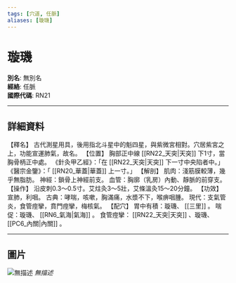 ```yaml
---
tags: [穴道, 任脈]
aliases: [璇璣]
---
```


# 璇璣

**別名**: 無別名  
**經絡**: 任脈  
**國際代碼**: RN21  

---

## 詳細資料
【釋名】
古代測星用具，後用指北斗星中的魁四星，與紫微宮相對。穴居紫宮之上，功能宣運肺氣，故名。
【位置】
胸部正中線 [[RN22_天突|天突]] 下1寸，當胸骨柄正中處。
《針灸甲乙經》：「在 [[RN22_天突|天突]] 下一寸中央陷者中。」
《醫宗金鑒》：「 [[RN20_華蓋|華蓋]] 上一寸。」
【解剖】
肌肉：淺筋膜較薄，幾乎無脂肪。
神經：鎖骨上神經前支。
血管：胸廓（乳房）內動、靜脈的前穿支。
【操作】
沿皮刺0.3～0.5寸。艾炷灸3～5壯，艾條溫灸15～20分鐘。
【功效】
宣肺，利咽。
古典：哮喘，咳嗽，胸滿痛，水漿不下，喉痹咽腫。
現代：支氣管炎，食管痙攣，賁門痙攣，梅核氣。
【配穴】
胃中有積：璇璣、 [[三里]] 。
喘促：璇璣、 [[RN6_氣海|氣海]] 。
食管痙攣： [[RN22_天突|天突]] 、璇璣、 [[PC6_內關|內關]] 。

---

## 圖片
![無描述](https://yibian.hopto.org/pic/shu16/373.gif)
_無描述_

